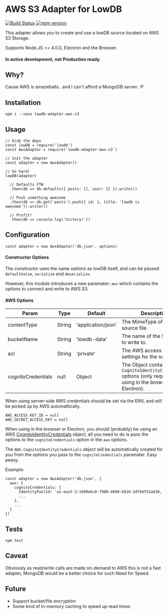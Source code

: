 # AWS S3 Adapter for LowDB

[![Build Status](https://travis-ci.org/nicekiwi/lowdb-adapter-aws-s3.svg?branch=master)](https://travis-ci.org/nicekiwi/lowdb-adapter-aws-s3) [![npm version](https://badge.fury.io/js/lowdb-adapter-aws-s3.svg)](https://badge.fury.io/js/lowdb-adapter-aws-s3)

This adapter allows you to create and use a lowDB source located on AWS S3 Storage. 

Supports Node.JS >= 4.0.0, Electron and the Browser.

#### In active development, not Production ready.

## Why?

Cause AWS is amazeballs.. and I can't afford a MongoDB server. :P

## Installation

`npm i --save lowdb-adapter-aws-s3`

## Usage

```
// Grab the deps
const lowDB = require('lowdb')
const AwsAdapter = require('lowdb-adapter-aws-s3')

// Init the adapter
const adapter = new AwsAdapter()

// Go hard!
lowDB(adapter)

  // Defaults FTW
  .then(db => db.defaults({ posts: [], user: {} }).write())

  // Push something awesome
  .then(db => db.get('posts').push({ id: 1, title: 'lowdb is awesome'}).write())

  // Profit!
  .then(db => console.log('Victory!'))
```

## Configuration

`const adapter = new AwsAdapter('db.json', options)`

#### Constructor Options

The constructor uses the same options as lowDB itself, and can be passed `defaultValue`, `serialize` and `deserialize`.

However, this module introduces a new paramater: `aws` which contains the options to connect and write to AWS S3.

#### AWS Options

| Param | Type | Default | Description | 
| --- | --- | --- | --- |
| contentType | String | 'application/json' | The MimeType of the source file. |
| bucketName | String | 'lowdb-data' | The name of the S3 bucket to write to. |
| acl | String | 'private' | The AWS access control settings for the source file. |
| cognitoCredentials | null | Object | The Object containing `CognitoIdentityCredentials` options (only required when using in the browser or Electron). |

When using server-side AWS credentials should be set via the ENV, and will be picked up by AWS automattically. 

```
AWS_ACCESS_KEY_ID = null
AWS_SECRET_ACCESS_KEY = null
```

When using in the browser or Electron, you should (probably) be using an AWS [CognitoIdentityCredentials](http://docs.aws.amazon.com/AWSJavaScriptSDK/latest/AWS/CognitoIdentityCredentials.html#constructor-property) object, all you need to do is pass the options to the `cognitoCredentials` option in the `aws` options.

The `AWS.CognitoIdentityCredentials` object will be automatically created for you from the options you pass to the `cognitoCredentials` paramater. Easy peasy.

Example:

```
const adapter = new AwsAdapter('db.json', {
  aws: {
    cognitoCredentials: {
      IdentityPoolId: 'us-east-2:1699ebc0-7900-4099-b910-2df94f52a030,
      ...
    },
    ...
  }
})
```

## Tests

`npm test`

## Caveat

Obviously as read/write calls are made on-demand to AWS this is not a fast adapter, MongoDB would be a better choice for such Need for Speed. 

## Future

* Support bucket/file encryption
* Some kind of in-memory caching to speed up read times
